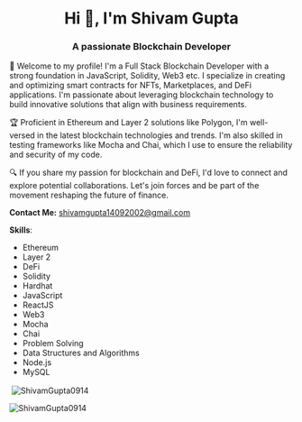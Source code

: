 <h1 align="center">Hi 👋, I'm Shivam Gupta</h1>
<h3 align="center">A passionate Blockchain Developer</h3>

🚀 Welcome to my profile! I'm a Full Stack Blockchain Developer with a strong foundation in JavaScript, Solidity, Web3 etc. I specialize in creating and optimizing smart contracts for NFTs, Marketplaces, and DeFi applications. I'm passionate about leveraging blockchain technology to build innovative solutions that align with business requirements.

🏆 Proficient in Ethereum and Layer 2 solutions like Polygon, I'm well-versed in the latest blockchain technologies and trends. I'm also skilled in testing frameworks like Mocha and Chai, which I use to ensure the reliability and security of my code.

🔍 If you share my passion for blockchain and DeFi, I'd love to connect and explore potential collaborations. Let's join forces and be part of the movement reshaping the future of finance.

**Contact Me:** shivamgupta14092002@gmail.com

**Skills**:
- Ethereum
- Layer 2
- DeFi
- Solidity
- Hardhat
- JavaScript
- ReactJS
- Web3
- Mocha
- Chai
- Problem Solving
- Data Structures and Algorithms
- Node.js
- MySQL

<p>&nbsp;<img align="center" src="https://github-readme-stats.vercel.app/api?username=ShivamGupta0914&show_icons=true&locale=en" alt="ShivamGupta0914" /></p>

<p><img align="center" src="https://github-readme-streak-stats.herokuapp.com/?user=ShivamGupta0914&" alt="ShivamGupta0914" /></p>